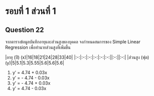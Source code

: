 # รอบที่ 1 ส่วนที่ 1

## Question 22

จากตารางข้อมูลบันทึกอายุและส่วนสูงของบุคคล จงกำหนดสมการของ Simple Linear Regression เพื่อทำนายส่วนสูงที่เพิ่มขึ้น

|อายุ (ปี) (x)|16|18|21|24|28|33|40|
|:-:|:-:|:-:|:-:|:-:|:-:||:-:||:-:|
|ส่วนสูง (ฟุต) (y)|5|5.1|5.3|5.55|5.6|5.6|5.6|

1. y′ = 4.74 + 0.03x
2. y′ = - 4.74 - 0.03x
3. y′ = - 4.74 + 0.03x
4. y′ = 4.74 - 0.03x










